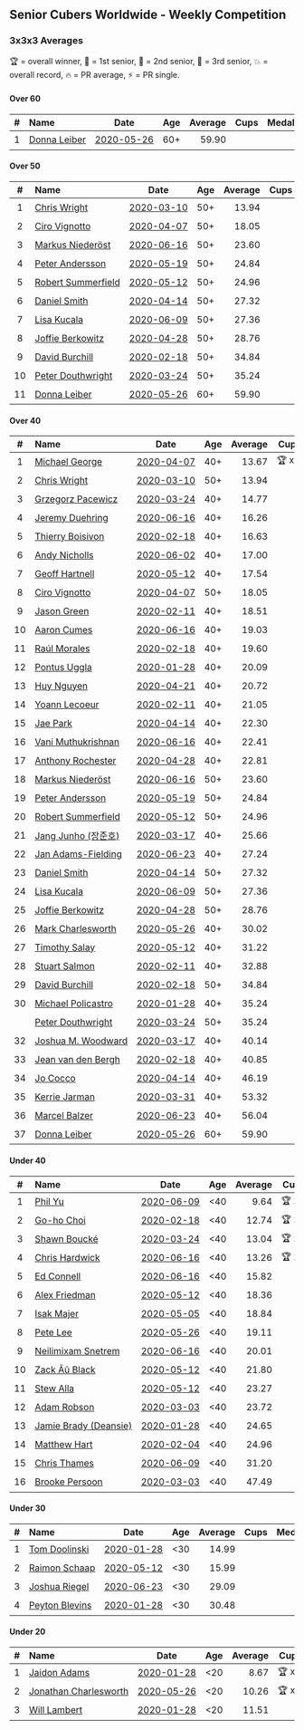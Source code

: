 ## Senior Cubers Worldwide - Weekly Competition
### 3x3x3 Averages

🏆 = overall winner, 🥇 = 1st senior, 🥈 = 2nd senior, 🥉 = 3rd senior, 💥 = overall record, 🔥 = PR average, ⚡ = PR single.

#### Over 60

| # | Name | Date | Age | Average | Cups | Medals | Achievements | Video |
| :--: | :-- | :--: | :--: | --: | :--: | :-- | :-- | :-- |
| 1 | [<span style="white-space: nowrap">Donna Leiber</span>](../../persons/donna_leiber/333.md) | [<span style="white-space: nowrap">2020-05-26</span>](2020-05-26.md) | 60+ | 59.90 |  |  | <span style="white-space: nowrap">💥 x 1, 🔥 x 1, ⚡ x 1</span> | [Link](https://www.facebook.com/events/688407551989463/permalink/690851241745094/) |

#### Over 50

| # | Name | Date | Age | Average | Cups | Medals | Achievements | Video |
| :--: | :-- | :--: | :--: | --: | :--: | :-- | :-- | :-- |
| 1 | [<span style="white-space: nowrap">Chris Wright</span>](../../persons/chris_wright/333.md) | [<span style="white-space: nowrap">2020-03-10</span>](2020-03-10.md) | 50+ | 13.94 |  | <span style="white-space: nowrap">🥇 x 5, 🥈 x 3</span> | <span style="white-space: nowrap">💥 x 4, 🔥 x 3, ⚡ x 3</span> | [Link](https://www.facebook.com/events/164742401163863/permalink/166336147671155/) |
| 2 | [<span style="white-space: nowrap">Ciro Vignotto</span>](../../persons/ciro_vignotto/333.md) | [<span style="white-space: nowrap">2020-04-07</span>](2020-04-07.md) | 50+ | 18.05 |  | <span style="white-space: nowrap">🥉 x 3</span> | <span style="white-space: nowrap">🔥 x 2, ⚡ x 3</span> | [Link](https://www.facebook.com/events/510082903229069/permalink/510196029884423/) |
| 3 | [<span style="white-space: nowrap">Markus Niederöst</span>](../../persons/markus_niederost/333.md) | [<span style="white-space: nowrap">2020-06-16</span>](2020-06-16.md) | 50+ | 23.60 |  |  | <span style="white-space: nowrap">🔥 x 1, ⚡ x 1</span> | [Link](https://www.facebook.com/events/604103587178706/permalink/608563256732739/) |
| 4 | [<span style="white-space: nowrap">Peter Andersson</span>](../../persons/peter_andersson/333.md) | [<span style="white-space: nowrap">2020-05-19</span>](2020-05-19.md) | 50+ | 24.84 |  |  | <span style="white-space: nowrap">🔥 x 3, ⚡ x 3</span> | [Link](https://www.facebook.com/events/1880761498725633/permalink/1884791511655965/) |
| 5 | [<span style="white-space: nowrap">Robert Summerfield</span>](../../persons/robert_summerfield/333.md) | [<span style="white-space: nowrap">2020-05-12</span>](2020-05-12.md) | 50+ | 24.96 |  |  | <span style="white-space: nowrap">🔥 x 7, ⚡ x 5</span> | [Link](https://www.facebook.com/events/546188069600739/permalink/550267339192812/) |
| 6 | [<span style="white-space: nowrap">Daniel Smith</span>](../../persons/daniel_smith/333.md) | [<span style="white-space: nowrap">2020-04-14</span>](2020-04-14.md) | 50+ | 27.32 |  |  | <span style="white-space: nowrap">💥 x 2, 🔥 x 4, ⚡ x 8</span> | [Link](https://www.facebook.com/events/982619255468618/permalink/987007658363111/) |
| 7 | [<span style="white-space: nowrap">Lisa Kucala</span>](../../persons/lisa_kucala/333.md) | [<span style="white-space: nowrap">2020-06-09</span>](2020-06-09.md) | 50+ | 27.36 |  |  | <span style="white-space: nowrap">🔥 x 4, ⚡ x 4</span> | [Link](https://www.facebook.com/events/903549840109576/permalink/908241452973748/) |
| 8 | [<span style="white-space: nowrap">Joffie Berkowitz</span>](../../persons/joffie_berkowitz/333.md) | [<span style="white-space: nowrap">2020-04-28</span>](2020-04-28.md) | 50+ | 28.76 |  |  | <span style="white-space: nowrap">🔥 x 6, ⚡ x 3</span> | [Link](https://www.facebook.com/events/535188653858103/permalink/538649213512047/) |
| 9 | [<span style="white-space: nowrap">David Burchill</span>](../../persons/david_burchill/333.md) | [<span style="white-space: nowrap">2020-02-18</span>](2020-02-18.md) | 50+ | 34.84 |  |  | <span style="white-space: nowrap">🔥 x 3, ⚡ x 4</span> | [Link](https://www.facebook.com/events/2558750947697073/permalink/2563602730545228/) |
| 10 | [<span style="white-space: nowrap">Peter Douthwright</span>](../../persons/peter_douthwright/333.md) | [<span style="white-space: nowrap">2020-03-24</span>](2020-03-24.md) | 50+ | 35.24 |  |  | <span style="white-space: nowrap">🔥 x 5, ⚡ x 3</span> | [Link](https://www.facebook.com/events/524456301543611/permalink/526144678041440/) |
| 11 | [<span style="white-space: nowrap">Donna Leiber</span>](../../persons/donna_leiber/333.md) | [<span style="white-space: nowrap">2020-05-26</span>](2020-05-26.md) | 60+ | 59.90 |  |  | <span style="white-space: nowrap">💥 x 1, 🔥 x 1, ⚡ x 1</span> | [Link](https://www.facebook.com/events/688407551989463/permalink/690851241745094/) |

#### Over 40

| # | Name | Date | Age | Average | Cups | Medals | Achievements | Video |
| :--: | :-- | :--: | :--: | --: | :--: | :-- | :-- | :-- |
| 1 | [<span style="white-space: nowrap">Michael George</span>](../../persons/michael_george/333.md) | [<span style="white-space: nowrap">2020-04-07</span>](2020-04-07.md) | 40+ | 13.67 | <span style="white-space: nowrap">🏆 x 5</span> | <span style="white-space: nowrap">🥇 x 17, 🥈 x 4</span> | <span style="white-space: nowrap">💥 x 5, 🔥 x 5, ⚡ x 3</span> | [Link](https://www.facebook.com/events/510082903229069/permalink/514413202796039/) |
| 2 | [<span style="white-space: nowrap">Chris Wright</span>](../../persons/chris_wright/333.md) | [<span style="white-space: nowrap">2020-03-10</span>](2020-03-10.md) | 50+ | 13.94 |  | <span style="white-space: nowrap">🥇 x 5, 🥈 x 3</span> | <span style="white-space: nowrap">💥 x 4, 🔥 x 3, ⚡ x 3</span> | [Link](https://www.facebook.com/events/164742401163863/permalink/166336147671155/) |
| 3 | [<span style="white-space: nowrap">Grzegorz Pacewicz</span>](../../persons/grzegorz_pacewicz/333.md) | [<span style="white-space: nowrap">2020-03-24</span>](2020-03-24.md) | 40+ | 14.77 |  | <span style="white-space: nowrap">🥈 x 8, 🥉 x 3</span> | <span style="white-space: nowrap">🔥 x 3, ⚡ x 1</span> | [Link](https://www.facebook.com/events/524456301543611/permalink/527399597915948/) |
| 4 | [<span style="white-space: nowrap">Jeremy Duehring</span>](../../persons/jeremy_duehring/333.md) | [<span style="white-space: nowrap">2020-06-16</span>](2020-06-16.md) | 40+ | 16.26 |  | <span style="white-space: nowrap">🥈 x 2, 🥉 x 3</span> | <span style="white-space: nowrap">🔥 x 6, ⚡ x 3</span> | [Link](https://www.facebook.com/jeremy.duehring/videos/10160134838122846/) |
| 5 | [<span style="white-space: nowrap">Thierry Boisivon</span>](../../persons/thierry_boisivon/333.md) | [<span style="white-space: nowrap">2020-02-18</span>](2020-02-18.md) | 40+ | 16.63 |  | <span style="white-space: nowrap">🥈 x 1, 🥉 x 4</span> | <span style="white-space: nowrap">🔥 x 2, ⚡ x 5</span> | [Link](https://www.facebook.com/events/2558750947697073/permalink/2561495007422667/) |
| 6 | [<span style="white-space: nowrap">Andy Nicholls</span>](../../persons/andy_nicholls/333.md) | [<span style="white-space: nowrap">2020-06-02</span>](2020-06-02.md) | 40+ | 17.00 |  | <span style="white-space: nowrap">🥈 x 2, 🥉 x 4</span> | <span style="white-space: nowrap">🔥 x 4, ⚡ x 3</span> | [Link](https://www.facebook.com/events/3373950429496747/permalink/3374543089437481/) |
| 7 | [<span style="white-space: nowrap">Geoff Hartnell</span>](../../persons/geoff_hartnell/333.md) | [<span style="white-space: nowrap">2020-05-12</span>](2020-05-12.md) | 40+ | 17.54 |  | <span style="white-space: nowrap">🥈 x 2, 🥉 x 5</span> | <span style="white-space: nowrap">🔥 x 7, ⚡ x 4</span> | [Link](https://www.facebook.com/events/546188069600739/permalink/548661302686749/) |
| 8 | [<span style="white-space: nowrap">Ciro Vignotto</span>](../../persons/ciro_vignotto/333.md) | [<span style="white-space: nowrap">2020-04-07</span>](2020-04-07.md) | 50+ | 18.05 |  | <span style="white-space: nowrap">🥉 x 3</span> | <span style="white-space: nowrap">🔥 x 2, ⚡ x 3</span> | [Link](https://www.facebook.com/events/510082903229069/permalink/510196029884423/) |
| 9 | [<span style="white-space: nowrap">Jason Green</span>](../../persons/jason_green/333.md) | [<span style="white-space: nowrap">2020-02-11</span>](2020-02-11.md) | 40+ | 18.51 |  |  | <span style="white-space: nowrap">🔥 x 1, ⚡ x 1</span> | [Link](https://www.facebook.com/events/616423959107229/permalink/621424961940462/) |
| 10 | [<span style="white-space: nowrap">Aaron Cumes</span>](../../persons/aaron_cumes/333.md) | [<span style="white-space: nowrap">2020-06-16</span>](2020-06-16.md) | 40+ | 19.03 |  |  | <span style="white-space: nowrap">🔥 x 6, ⚡ x 4</span> | [Link](https://www.facebook.com/events/604103587178706/permalink/604168720505526/) |
| 11 | [<span style="white-space: nowrap">Raúl Morales</span>](../../persons/raul_morales/333.md) | [<span style="white-space: nowrap">2020-02-18</span>](2020-02-18.md) | 40+ | 19.60 |  |  | <span style="white-space: nowrap">🔥 x 1, ⚡ x 1</span> | |
| 12 | [<span style="white-space: nowrap">Pontus Uggla</span>](../../persons/pontus_uggla/333.md) | [<span style="white-space: nowrap">2020-01-28</span>](2020-01-28.md) | 40+ | 20.09 |  |  | <span style="white-space: nowrap">🔥 x 1, ⚡ x 1</span> | [Link](https://www.facebook.com/pontusuggla/videos/10156642116836576/) |
| 13 | [<span style="white-space: nowrap">Huy Nguyen</span>](../../persons/huy_nguyen/333.md) | [<span style="white-space: nowrap">2020-04-21</span>](2020-04-21.md) | 40+ | 20.72 |  |  | <span style="white-space: nowrap">🔥 x 3, ⚡ x 4</span> | [Link](https://www.facebook.com/events/880278499062375/permalink/881358878954337/) |
| 14 | [<span style="white-space: nowrap">Yoann Lecoeur</span>](../../persons/yoann_lecoeur/333.md) | [<span style="white-space: nowrap">2020-02-11</span>](2020-02-11.md) | 40+ | 21.05 |  |  | <span style="white-space: nowrap">🔥 x 1, ⚡ x 3</span> | [Link](https://www.facebook.com/events/616423959107229/permalink/616850075731284/) |
| 15 | [<span style="white-space: nowrap">Jae Park</span>](../../persons/jae_park/333.md) | [<span style="white-space: nowrap">2020-04-14</span>](2020-04-14.md) | 40+ | 22.30 |  |  | <span style="white-space: nowrap">🔥 x 5, ⚡ x 4</span> | [Link](https://www.facebook.com/events/982619255468618/permalink/985441481853062/) |
| 16 | [<span style="white-space: nowrap">Vani Muthukrishnan</span>](../../persons/vani_muthukrishnan/333.md) | [<span style="white-space: nowrap">2020-06-16</span>](2020-06-16.md) | 40+ | 22.41 |  |  | <span style="white-space: nowrap">🔥 x 1, ⚡ x 1</span> | [Link](https://www.facebook.com/events/604103587178706/permalink/605501480372250/) |
| 17 | [<span style="white-space: nowrap">Anthony Rochester</span>](../../persons/anthony_rochester/333.md) | [<span style="white-space: nowrap">2020-04-28</span>](2020-04-28.md) | 40+ | 22.81 |  |  | <span style="white-space: nowrap">🔥 x 2, ⚡ x 3</span> | [Link](https://www.facebook.com/events/535188653858103/permalink/535216167188685/) |
| 18 | [<span style="white-space: nowrap">Markus Niederöst</span>](../../persons/markus_niederost/333.md) | [<span style="white-space: nowrap">2020-06-16</span>](2020-06-16.md) | 50+ | 23.60 |  |  | <span style="white-space: nowrap">🔥 x 1, ⚡ x 1</span> | [Link](https://www.facebook.com/events/604103587178706/permalink/608563256732739/) |
| 19 | [<span style="white-space: nowrap">Peter Andersson</span>](../../persons/peter_andersson/333.md) | [<span style="white-space: nowrap">2020-05-19</span>](2020-05-19.md) | 50+ | 24.84 |  |  | <span style="white-space: nowrap">🔥 x 3, ⚡ x 3</span> | [Link](https://www.facebook.com/events/1880761498725633/permalink/1884791511655965/) |
| 20 | [<span style="white-space: nowrap">Robert Summerfield</span>](../../persons/robert_summerfield/333.md) | [<span style="white-space: nowrap">2020-05-12</span>](2020-05-12.md) | 50+ | 24.96 |  |  | <span style="white-space: nowrap">🔥 x 7, ⚡ x 5</span> | [Link](https://www.facebook.com/events/546188069600739/permalink/550267339192812/) |
| 21 | [<span style="white-space: nowrap">Jang Junho (장준호)</span>](../../persons/jang_junho/333.md) | [<span style="white-space: nowrap">2020-03-17</span>](2020-03-17.md) | 40+ | 25.66 |  |  | <span style="white-space: nowrap">🔥 x 4, ⚡ x 2</span> | [Link](https://www.facebook.com/events/280686576235146/permalink/281744432796027/) |
| 22 | [<span style="white-space: nowrap">Jan Adams-Fielding</span>](../../persons/jan_adams_fielding/333.md) | [<span style="white-space: nowrap">2020-06-23</span>](2020-06-23.md) | 40+ | 27.24 |  |  | <span style="white-space: nowrap">🔥 x 10, ⚡ x 7</span> | [Link](https://www.facebook.com/jan.adamsfielding/videos/10157164613566889/) |
| 23 | [<span style="white-space: nowrap">Daniel Smith</span>](../../persons/daniel_smith/333.md) | [<span style="white-space: nowrap">2020-04-14</span>](2020-04-14.md) | 50+ | 27.32 |  |  | <span style="white-space: nowrap">💥 x 2, 🔥 x 4, ⚡ x 8</span> | [Link](https://www.facebook.com/events/982619255468618/permalink/987007658363111/) |
| 24 | [<span style="white-space: nowrap">Lisa Kucala</span>](../../persons/lisa_kucala/333.md) | [<span style="white-space: nowrap">2020-06-09</span>](2020-06-09.md) | 50+ | 27.36 |  |  | <span style="white-space: nowrap">🔥 x 4, ⚡ x 4</span> | [Link](https://www.facebook.com/events/903549840109576/permalink/908241452973748/) |
| 25 | [<span style="white-space: nowrap">Joffie Berkowitz</span>](../../persons/joffie_berkowitz/333.md) | [<span style="white-space: nowrap">2020-04-28</span>](2020-04-28.md) | 50+ | 28.76 |  |  | <span style="white-space: nowrap">🔥 x 6, ⚡ x 3</span> | [Link](https://www.facebook.com/events/535188653858103/permalink/538649213512047/) |
| 26 | [<span style="white-space: nowrap">Mark Charlesworth</span>](../../persons/mark_charlesworth/333.md) | [<span style="white-space: nowrap">2020-05-26</span>](2020-05-26.md) | 40+ | 30.02 |  |  | <span style="white-space: nowrap">🔥 x 2, ⚡ x 2</span> | [Link](https://www.facebook.com/events/688407551989463/permalink/690761785087373/) |
| 27 | [<span style="white-space: nowrap">Timothy Salay</span>](../../persons/timothy_salay/333.md) | [<span style="white-space: nowrap">2020-05-12</span>](2020-05-12.md) | 40+ | 31.22 |  |  | <span style="white-space: nowrap">🔥 x 3, ⚡ x 4</span> | [Link](https://www.facebook.com/BigTSpot/videos/10215971290226347/) |
| 28 | [<span style="white-space: nowrap">Stuart Salmon</span>](../../persons/stuart_salmon/333.md) | [<span style="white-space: nowrap">2020-02-11</span>](2020-02-11.md) | 40+ | 32.88 |  |  | <span style="white-space: nowrap">🔥 x 1, ⚡ x 1</span> | [Link](https://www.facebook.com/events/616423959107229/permalink/621286958620929/) |
| 29 | [<span style="white-space: nowrap">David Burchill</span>](../../persons/david_burchill/333.md) | [<span style="white-space: nowrap">2020-02-18</span>](2020-02-18.md) | 50+ | 34.84 |  |  | <span style="white-space: nowrap">🔥 x 3, ⚡ x 4</span> | [Link](https://www.facebook.com/events/2558750947697073/permalink/2563602730545228/) |
| 30 | [<span style="white-space: nowrap">Michael Policastro</span>](../../persons/michael_policastro/333.md) | [<span style="white-space: nowrap">2020-01-28</span>](2020-01-28.md) | 40+ | 35.24 |  |  | <span style="white-space: nowrap">🔥 x 1, ⚡ x 1</span> | [Link](https://www.facebook.com/100008831955388/videos/2261201300850913/) |
| | [<span style="white-space: nowrap">Peter Douthwright</span>](../../persons/peter_douthwright/333.md) | [<span style="white-space: nowrap">2020-03-24</span>](2020-03-24.md) | 50+ | 35.24 |  |  | <span style="white-space: nowrap">🔥 x 5, ⚡ x 3</span> | [Link](https://www.facebook.com/events/524456301543611/permalink/526144678041440/) |
| 32 | [<span style="white-space: nowrap">Joshua M. Woodward</span>](../../persons/joshua_m_woodward/333.md) | [<span style="white-space: nowrap">2020-03-17</span>](2020-03-17.md) | 40+ | 40.14 |  |  | <span style="white-space: nowrap">🔥 x 3, ⚡ x 2</span> | [Link](https://www.facebook.com/events/280686576235146/permalink/281264172844053/) |
| 33 | [<span style="white-space: nowrap">Jean van den Bergh</span>](../../persons/jean_van_den_bergh/333.md) | [<span style="white-space: nowrap">2020-02-18</span>](2020-02-18.md) | 40+ | 40.85 |  |  | <span style="white-space: nowrap">🔥 x 1, ⚡ x 1</span> | [Link](https://www.facebook.com/events/2558750947697073/permalink/2564174693821365/) |
| 34 | [<span style="white-space: nowrap">Jo Cocco</span>](../../persons/jo_cocco/333.md) | [<span style="white-space: nowrap">2020-04-14</span>](2020-04-14.md) | 40+ | 46.19 |  |  | <span style="white-space: nowrap">🔥 x 5, ⚡ x 4</span> | [Link](https://www.facebook.com/events/982619255468618/permalink/986912875039256/) |
| 35 | [<span style="white-space: nowrap">Kerrie Jarman</span>](../../persons/kerrie_jarman/333.md) | [<span style="white-space: nowrap">2020-03-31</span>](2020-03-31.md) | 40+ | 53.32 |  |  | <span style="white-space: nowrap">🔥 x 1, ⚡ x 1</span> | [Link](https://www.facebook.com/events/207898257161923/permalink/210424193575996/) |
| 36 | [<span style="white-space: nowrap">Marcel Balzer</span>](../../persons/marcel_balzer/333.md) | [<span style="white-space: nowrap">2020-06-23</span>](2020-06-23.md) | 40+ | 56.04 |  |  | <span style="white-space: nowrap">🔥 x 2, ⚡ x 2</span> | [Link](https://www.facebook.com/events/722150235200875/permalink/723006718448560/) |
| 37 | [<span style="white-space: nowrap">Donna Leiber</span>](../../persons/donna_leiber/333.md) | [<span style="white-space: nowrap">2020-05-26</span>](2020-05-26.md) | 60+ | 59.90 |  |  | <span style="white-space: nowrap">💥 x 1, 🔥 x 1, ⚡ x 1</span> | [Link](https://www.facebook.com/events/688407551989463/permalink/690851241745094/) |

#### Under 40

| # | Name | Date | Age | Average | Cups | Medals | Achievements | Video |
| :--: | :-- | :--: | :--: | --: | :--: | :-- | :-- | :-- |
| 1 | [<span style="white-space: nowrap">Phil Yu</span>](../../persons/phil_yu/333.md) | [<span style="white-space: nowrap">2020-06-09</span>](2020-06-09.md) | <40 | 9.64 | <span style="white-space: nowrap">🏆 x 1</span> |  | <span style="white-space: nowrap">💥 x 1, 🔥 x 1, ⚡ x 1</span> | [Link](https://www.facebook.com/events/903549840109576/permalink/904460240018536/) |
| 2 | [<span style="white-space: nowrap">Go-ho Choi</span>](../../persons/go_ho_choi/333.md) | [<span style="white-space: nowrap">2020-02-18</span>](2020-02-18.md) | <40 | 12.74 | <span style="white-space: nowrap">🏆 x 3</span> |  | <span style="white-space: nowrap">💥 x 2, 🔥 x 3, ⚡ x 3</span> | [Link](https://www.facebook.com/events/1618332754973681/permalink/1618631721610451/) |
| 3 | [<span style="white-space: nowrap">Shawn Boucké</span>](../../persons/shawn_boucke/333.md) | [<span style="white-space: nowrap">2020-03-24</span>](2020-03-24.md) | <40 | 13.04 | <span style="white-space: nowrap">🏆 x 9</span> |  | <span style="white-space: nowrap">💥 x 2, 🔥 x 4, ⚡ x 2</span> | [Link](https://www.facebook.com/events/524456301543611/permalink/525838088072099/) |
| 4 | [<span style="white-space: nowrap">Chris Hardwick</span>](../../persons/chris_hardwick/333.md) | [<span style="white-space: nowrap">2020-06-16</span>](2020-06-16.md) | <40 | 13.26 | <span style="white-space: nowrap">🏆 x 1</span> |  | <span style="white-space: nowrap">🔥 x 3, ⚡ x 3</span> | [Link](https://www.facebook.com/events/604103587178706/permalink/607285570193841/) |
| 5 | [<span style="white-space: nowrap">Ed Connell</span>](../../persons/ed_connell/333.md) | [<span style="white-space: nowrap">2020-06-16</span>](2020-06-16.md) | <40 | 15.82 |  |  | <span style="white-space: nowrap">🔥 x 7, ⚡ x 1</span> | [Link](https://www.facebook.com/events/604103587178706/permalink/607127260209672/) |
| 6 | [<span style="white-space: nowrap">Alex Friedman</span>](../../persons/alex_friedman/333.md) | [<span style="white-space: nowrap">2020-05-12</span>](2020-05-12.md) | <40 | 18.36 |  |  | <span style="white-space: nowrap">🔥 x 3, ⚡ x 3</span> | [Link](https://www.facebook.com/events/546188069600739/permalink/550338852518994/) |
| 7 | [<span style="white-space: nowrap">Isak Majer</span>](../../persons/isak_majer/333.md) | [<span style="white-space: nowrap">2020-05-05</span>](2020-05-05.md) | <40 | 18.84 |  |  | <span style="white-space: nowrap">🔥 x 4, ⚡ x 4</span> | [Link](https://www.facebook.com/events/3313106775587396/permalink/3313416688889738/) |
| 8 | [<span style="white-space: nowrap">Pete Lee</span>](../../persons/pete_lee/333.md) | [<span style="white-space: nowrap">2020-05-26</span>](2020-05-26.md) | <40 | 19.11 |  |  | <span style="white-space: nowrap">🔥 x 5, ⚡ x 3</span> | [Link](https://www.facebook.com/events/688407551989463/permalink/691224458374439/) |
| 9 | [<span style="white-space: nowrap">Neilimixam Snetrem</span>](../../persons/neilimixam_snetrem/333.md) | [<span style="white-space: nowrap">2020-06-16</span>](2020-06-16.md) | <40 | 20.01 |  |  | <span style="white-space: nowrap">🔥 x 1, ⚡ x 1</span> | [Link](https://www.facebook.com/events/604103587178706/permalink/604989420423456&ref=m_notif&notif_t=event_mall_comment/) |
| 10 | [<span style="white-space: nowrap">Zack Âû Black</span>](../../persons/zack_au_black/333.md) | [<span style="white-space: nowrap">2020-05-12</span>](2020-05-12.md) | <40 | 21.80 |  |  | <span style="white-space: nowrap">🔥 x 2, ⚡ x 2</span> | [Link](https://www.facebook.com/events/546188069600739/permalink/550348159184730/) |
| 11 | [<span style="white-space: nowrap">Stew Alla</span>](../../persons/stew_alla/333.md) | [<span style="white-space: nowrap">2020-05-12</span>](2020-05-12.md) | <40 | 23.27 |  |  | <span style="white-space: nowrap">🔥 x 1, ⚡ x 1</span> | [Link](https://www.facebook.com/events/546188069600739/permalink/550354812517398/) |
| 12 | [<span style="white-space: nowrap">Adam Robson</span>](../../persons/adam_robson/333.md) | [<span style="white-space: nowrap">2020-03-03</span>](2020-03-03.md) | <40 | 23.72 |  |  | <span style="white-space: nowrap">🔥 x 4, ⚡ x 6</span> | [Link](https://www.facebook.com/events/241721610185997/permalink/244428349915323/) |
| 13 | [<span style="white-space: nowrap">Jamie Brady (Deansie)</span>](../../persons/jamie_brady/333.md) | [<span style="white-space: nowrap">2020-01-28</span>](2020-01-28.md) | <40 | 24.65 |  |  | <span style="white-space: nowrap">🔥 x 1, ⚡ x 2</span> | [Link](https://www.facebook.com/Magnacube.askme/videos/1047021635647834/) |
| 14 | [<span style="white-space: nowrap">Matthew Hart</span>](../../persons/matthew_hart/333.md) | [<span style="white-space: nowrap">2020-02-04</span>](2020-02-04.md) | <40 | 24.96 |  |  | <span style="white-space: nowrap">🔥 x 1, ⚡ x 1</span> | [Link](https://www.facebook.com/bazosoft/videos/10221648844229649/) |
| 15 | [<span style="white-space: nowrap">Chris Thames</span>](../../persons/chris_thames/333.md) | [<span style="white-space: nowrap">2020-06-09</span>](2020-06-09.md) | <40 | 31.20 |  |  | <span style="white-space: nowrap">🔥 x 4, ⚡ x 4</span> | [Link](https://www.facebook.com/events/903549840109576/permalink/906712713126622/) |
| 16 | [<span style="white-space: nowrap">Brooke Persoon</span>](../../persons/brooke_persoon/333.md) | [<span style="white-space: nowrap">2020-03-03</span>](2020-03-03.md) | <40 | 47.49 |  |  | <span style="white-space: nowrap">🔥 x 2, ⚡ x 2</span> | [Link](https://www.facebook.com/events/241721610185997/permalink/245749193116572/) |

#### Under 30

| # | Name | Date | Age | Average | Cups | Medals | Achievements | Video |
| :--: | :-- | :--: | :--: | --: | :--: | :-- | :-- | :-- |
| 1 | [<span style="white-space: nowrap">Tom Doolinski</span>](../../persons/tom_doolinski/333.md) | [<span style="white-space: nowrap">2020-01-28</span>](2020-01-28.md) | <30 | 14.99 |  |  | <span style="white-space: nowrap">💥 x 1, 🔥 x 1, ⚡ x 1</span> | [Link](https://www.facebook.com/tom.dooley.35175/videos/1479385075550710/) |
| 2 | [<span style="white-space: nowrap">Raimon Schaap</span>](../../persons/raimon_schaap/333.md) | [<span style="white-space: nowrap">2020-05-12</span>](2020-05-12.md) | <30 | 15.99 |  |  | <span style="white-space: nowrap">🔥 x 5, ⚡ x 4</span> | [Link](https://www.facebook.com/events/546188069600739/permalink/547513629468183/) |
| 3 | [<span style="white-space: nowrap">Joshua Riegel</span>](../../persons/joshua_riegel/333.md) | [<span style="white-space: nowrap">2020-06-23</span>](2020-06-23.md) | <30 | 29.09 |  |  | <span style="white-space: nowrap">🔥 x 2, ⚡ x 2</span> | [Link](https://www.facebook.com/events/722150235200875/permalink/725666218182610/) |
| 4 | [<span style="white-space: nowrap">Peyton Blevins</span>](../../persons/peyton_blevins/333.md) | [<span style="white-space: nowrap">2020-01-28</span>](2020-01-28.md) | <30 | 30.48 |  |  | <span style="white-space: nowrap">🔥 x 1, ⚡ x 1</span> | [Link](https://www.facebook.com/TheNewProcess/videos/3093917170665620/) |

#### Under 20

| # | Name | Date | Age | Average | Cups | Medals | Achievements | Video |
| :--: | :-- | :--: | :--: | --: | :--: | :-- | :-- | :-- |
| 1 | [<span style="white-space: nowrap">Jaidon Adams</span>](../../persons/jaidon_adams/333.md) | [<span style="white-space: nowrap">2020-01-28</span>](2020-01-28.md) | <20 | 8.67 | <span style="white-space: nowrap">🏆 x 2</span> |  | <span style="white-space: nowrap">💥 x 1, 🔥 x 1, ⚡ x 1</span> | [Link](https://www.facebook.com/jaidon.adams.1/videos/2562434104083122/) |
| 2 | [<span style="white-space: nowrap">Jonathan Charlesworth</span>](../../persons/jonathan_charlesworth/333.md) | [<span style="white-space: nowrap">2020-05-26</span>](2020-05-26.md) | <20 | 10.26 | <span style="white-space: nowrap">🏆 x 1</span> |  | <span style="white-space: nowrap">🔥 x 1, ⚡ x 1</span> | [Link](https://www.facebook.com/events/688407551989463/permalink/690761785087373/) |
| 3 | [<span style="white-space: nowrap">Will Lambert</span>](../../persons/will_lambert/333.md) | [<span style="white-space: nowrap">2020-01-28</span>](2020-01-28.md) | <20 | 11.51 |  |  | <span style="white-space: nowrap">🔥 x 1, ⚡ x 1</span> | [Link](https://www.facebook.com/Willislwynlambert/videos/10221470476215884/) |


<!-- Global site tag (gtag.js) - Google Analytics -->
<script async src="https://www.googletagmanager.com/gtag/js?id=UA-86348435-3"></script>
<script>window.dataLayer = window.dataLayer || []; function gtag() {dataLayer.push(arguments);} gtag('js', new Date()); gtag('config', 'UA-86348435-3');</script>
